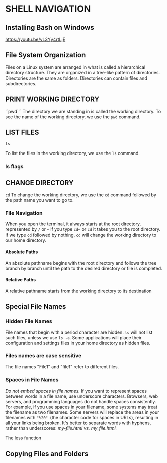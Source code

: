 # SHELL NAVIGATION

## Installing Bash on Windows
https://youtu.be/vL3Yy4rtLjE


## File System Organization
Files on a Linux system are arranged in what is called a hierarchical directory structure. 
They are organized in a tree-like pattern of directories. Directories are the same as folders. 
Directories can contain files and subdirectories. 


## PRINT WORKING DIRECTORY
``pwd```
The directory we are standing in is called the working directory. 
To see the name of the working directory, we use the `pwd` command. 

## LIST FILES
```ls```

To list the files in the working directory, we use the `ls` command.
### ls flags


## CHANGE DIRECTORY
```cd```
To change the working directory, we use the `cd` command followed by the path name you want to go to. 

### File Navigation
When you open the terminal, it always starts at the root directory, represented by `/` or `~`
if you type `cd~` or `cd` it takes you to the root directory. 
If we type `cd` followed by nothing, `cd` will change the working directory to our home directory.

#### Absolute Paths
An absolute pathname begins with the root directory and follows the tree branch by branch until the path to the desired directory or file is completed. 
#### Relative Paths
A relative pathname starts from the working directory to its destination

## Special File Names
### Hidden File Names
File names that begin with a period character are hidden. `ls` will not list such files, 
unless we use `ls -a`. Some applications will place their configuration 
and settings files in your home directory as hidden files. 

### Files names are case sensitive
The file names "File1" and "file1" refer to different files. 

### Spaces in File Names
*Do not embed spaces in file names.* If you want to represent spaces between 
words in a file name, use underscore characters. 
Browsers, web servers, and programming languages do not handle spaces consistently. 
For example, if you use spaces in your filename, some systems may treat the filename 
as two filenames. Some servers will replace the areas in your 
filenames with `"%20" `(the character code for spaces in URLs), 
resulting in all your links being broken. It's better to separate 
words with hyphens, rather than underscores: *my-file.html vs. my_file.html.*


The less function

## Copying Files and Folders

